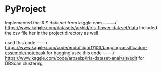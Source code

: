 # PyProject
Implemented the IRIS data set from kaggle.com ----> https://www.kaggle.com/datasets/arshid/iris-flower-dataset/data
Included the csv file her in the project directory as well

used this code ---> https://www.kaggle.com/code/endofnight17j03/baggingcassification-essemble/notebook for bagging 
used this code ---> https://www.kaggle.com/code/arosekp/iris-dataset-analysis/edit for DBScan clustering
